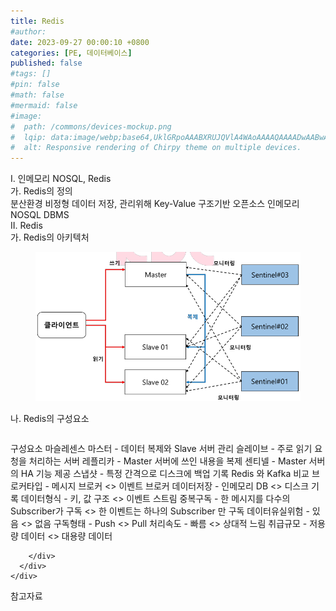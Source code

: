 ```yaml
---
title: Redis
#author: 
date: 2023-09-27 00:00:10 +0800
categories: [PE, 데이터베이스]
published: false
#tags: []
#pin: false
#math: false
#mermaid: false
#image:
#  path: /commons/devices-mockup.png
#  lqip: data:image/webp;base64,UklGRpoAAABXRUJQVlA4WAoAAAAQAAAADwAABwAAQUxQSDIAAAARL0AmbZurmr57yyIiqE8oiG0bejIYEQTgqiDA9vqnsUSI6H+oAERp2HZ65qP/VIAWAFZQOCBCAAAA8AEAnQEqEAAIAAVAfCWkAALp8sF8rgRgAP7o9FDvMCkMde9PK7euH5M1m6VWoDXf2FkP3BqV0ZYbO6NA/VFIAAAA
#  alt: Responsive rendering of Chirpy theme on multiple devices.
---
```


<div class="post-wrap">
  <div class="para">
    <div class="para-title">
      I. 인메모리 NOSQL, Redis
    </div>
    <div class="para-cntnt">
      <div class="para">
        <div class="para-title">
          가. Redis의 정의
        </div>
        <div class="para-cntnt">
            분산환경 비정형 데이터 저장, 관리위해 Key-Value 구조기반 오픈소스 인메모리 NOSQL DBMS
        </div>
      </div>
    </div>
  </div>
  
  <div class="para">
    <div class="para-title">
      II. Redis
    </div>
    <div class="para-cntnt">
      <div class="para">
        <div class="para-title">
          가. Redis의 아키텍처
        </div>
        <div class="para-cntnt">
          <figure class="post-figure">
            <img src="/assets/img/posts/Redis.png" alt="Redis">
<!--            <figcaption>Source: Unveiling the Metaverse: Exploring Emerging Trends, Multifaceted Perspectives, and Future Challenges</figcaption>-->
          </figure>
        </div>
      </div>
      <div class="para">
        <div class="para-title">
          나. Redis의 구성요소
        </div>
        <div class="para-cntnt">
          <table class="post-table">
          </table>
          구성요소 마슬레센스
  마스터 - 데이터 복제와 Slave 서버 관리
  슬레이브 - 주로 읽기 요청을 처리하는 서버
  레플리카 - Master 서버에 쓰인 내용을 복제
  센티넬 - Master 서버의 HA 기능 제공
  스냅샷 - 특정 간격으로 디스크에 백업 기록
Redis 와 Kafka 비교
  브로커타입 - 메시지 브로커 &lt;&gt; 이벤트 브로커 
  데이터저장 - 인메모리 DB &lt;&gt; 디스크 기록
  데이터형식 - 키, 값 구조 &lt;&gt; 이벤트 스트림
  중복구독 - 한 메시지를 다수의 Subscriber가 구독 &lt;&gt; 한 이벤트는 하나의 Subscriber 만 구독
  데이터유실위험 - 있음 &lt;&gt; 없음
  구독형태 - Push &lt;&gt; Pull 
  처리속도 - 빠름 &lt;&gt; 상대적 느림
  취급규모 - 저용량 데이터 &lt;&gt; 대용량 데이터

        </div>
      </div>
    </div>
  </div>

  <div class="refr-wrap">
    <div class="refr-title">
        참고자료
    </div>
    <ol class="refr-list">
    <!--    <li>(나현식, 최대선) <a target="_blank" href="https://scienceon.kisti.re.kr/commons/util/originalView.do?cn=JAKO202225948430499&oCn=JAKO202225948430499&dbt=JAKO&journal=NJOU00291864">메타버스 보안 위협 요소 및 대응 방안 검토</a></li>-->
    <!--    <li>(M. Uddin, S. Manickam, H. Ullah, M. Obaidat and A. Dandoush) <a target="_blank" href="https://ieeexplore.ieee.org/abstract/document/10138386">Unveiling the Metaverse: Exploring Emerging Trends, Multifaceted Perspectives, and Future Challenges</a></li>-->
    </ol>
  </div>
</div>
